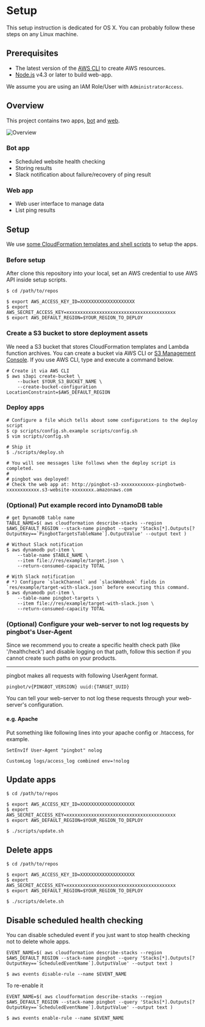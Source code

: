 # Setup

This setup instruction is dedicated for OS X. You can probably follow these steps on any Linux machine.

## Prerequisites

- The latest version of the [AWS CLI](https://aws.amazon.com/cli/) to create AWS resources.
- [Node.js](https://nodejs.org/) v4.3 or later to build web-app.

We assume you are using an IAM Role/User with `AdministratorAccess`.

## Overview

This project contains two apps, [bot](src/bot) and [web](src/web).

![Overview](https://github.com/toricls/pingbot/wiki/res/overview-apps.jpg)

### Bot app

- Scheduled website health checking
- Storing results
- Slack notification about failure/recovery of ping result

### Web app

- Web user interface to manage data
- List ping results

## Setup

We use [some CloudFormation templates and shell scripts](../res/) to setup the apps.

### Before setup

After clone this repository into your local, set an AWS credential to use AWS API inside setup scripts. 

```
$ cd /path/to/repos

$ export AWS_ACCESS_KEY_ID=XXXXXXXXXXXXXXXXXXXX
$ export AWS_SECRET_ACCESS_KEY=xxxxxxxxxxxxxxxxxxxxxxxxxxxxxxxxxxxxxxxx
$ export AWS_DEFAULT_REGION=$YOUR_REGION_TO_DEPLOY
```

### Create a S3 bucket to store deployment assets

We need a S3 bucket that stores CloudFormation templates and Lambda function archives. You can create a bucket via AWS CLI or [S3 Management Console](https://console.aws.amazon.com/s3/home). If you use AWS CLI, type and execute a command below.

```
# Create it via AWS CLI
$ aws s3api create-bucket \
    --bucket $YOUR_S3_BUCKET_NAME \
    --create-bucket-configuration LocationConstraint=$AWS_DEFAULT_REGION
```

### Deploy apps

```
# Configure a file which tells about some configurations to the deploy script
$ cp scripts/config.sh.example scripts/config.sh
$ vim scripts/config.sh

# Ship it
$ ./scripts/deploy.sh

# You will see messages like follows when the deploy script is completed.
# 
# pingbot was deployed!
# Check the web app at: http://pingbot-s3-xxxxxxxxxxxx-pingbotweb-xxxxxxxxxxxx.s3-website-xxxxxxxx.amazonaws.com
```

### (Optional) Put example record into DynamoDB table

```
# get DynamoDB table name
TABLE_NAME=$( aws cloudformation describe-stacks --region $AWS_DEFAULT_REGION --stack-name pingbot --query 'Stacks[*].Outputs[?OutputKey==`PingbotTargetsTableName`].OutputValue' --output text )

# Without Slack notification
$ aws dynamodb put-item \
    --table-name $TABLE_NAME \
    --item file://res/example/target.json \
    --return-consumed-capacity TOTAL

# With Slack notification
# *) Configure `slackChannel` and `slackWebhook` fields in `res/example/target-with-slack.json` before executing this command.
$ aws dynamodb put-item \
    --table-name pingbot-targets \
    --item file://res/example/target-with-slack.json \
    --return-consumed-capacity TOTAL
```

### (Optional) Configure your web-server to not log requests by pingbot's User-Agent

Since we recommend you to create a specific health check path (like '/healthcheck') and disable logging on that path, follow this section if you cannot create such paths on your products.

---

pingbot makes all requests with following UserAgent format.

`pingbot/v{PINGBOT_VERSION} uuid:{TARGET_UUID}`

You can tell your web-server to not log these requests through your web-server's configuration.

#### e.g. Apache
Put something like following lines into your apache config or .htaccess, for example.
```
SetEnvIf User-Agent "pingbot" nolog

CustomLog logs/access_log combined env=!nolog
```

## Update apps

```
$ cd /path/to/repos

$ export AWS_ACCESS_KEY_ID=XXXXXXXXXXXXXXXXXXXX
$ export AWS_SECRET_ACCESS_KEY=xxxxxxxxxxxxxxxxxxxxxxxxxxxxxxxxxxxxxxxx
$ export AWS_DEFAULT_REGION=$YOUR_REGION_TO_DEPLOY

$ ./scripts/update.sh
```

## Delete apps

```
$ cd /path/to/repos

$ export AWS_ACCESS_KEY_ID=XXXXXXXXXXXXXXXXXXXX
$ export AWS_SECRET_ACCESS_KEY=xxxxxxxxxxxxxxxxxxxxxxxxxxxxxxxxxxxxxxxx
$ export AWS_DEFAULT_REGION=$YOUR_REGION_TO_DEPLOY

$ ./scripts/delete.sh
```

## Disable scheduled health checking

You can disable scheduled event if you just want to stop health checking not to delete whole apps.

```
EVENT_NAME=$( aws cloudformation describe-stacks --region $AWS_DEFAULT_REGION --stack-name pingbot --query 'Stacks[*].Outputs[?OutputKey==`ScheduledEventName`].OutputValue' --output text )

$ aws events disable-rule --name $EVENT_NAME
```

To re-enable it

```
EVENT_NAME=$( aws cloudformation describe-stacks --region $AWS_DEFAULT_REGION --stack-name pingbot --query 'Stacks[*].Outputs[?OutputKey==`ScheduledEventName`].OutputValue' --output text )

$ aws events enable-rule --name $EVENT_NAME
```
